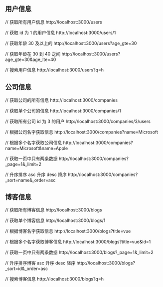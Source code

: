 ## 用户信息

// 获取所有用户信息
http://localhost:3000/users

// 获取 id 为 1 的用户信息
http://localhost:3000/users/1

// 获取年龄 30 及以上的
http://localhost:3000/users?age_gte=30

// 获取年龄在 30 到 40 之间
http://localhost:3000/users?age_gte=30&age_lte=40

// 搜索用户信息
http://localhost:3000/users?q=h

## 公司信息

// 获取公司的所有信息
http://localhost:3000/companies

// 获取单个公司的信息
http://localhost:3000/companies/1

// 获取所有公司 id 为 3 的用户
http://localhost:3000/companies/3/users

// 根据公司名字获取信息
http://localhost:3000/companies?name=Microsoft

// 根据多个名字获取公司信息
http://localhost:3000/companies?name=Microsoft&name=Apple

// 获取一页中只有两条数据
http://localhost:3000/companies?_page=1&_limit=2

// 升序排序 asc 升序 desc 降序
http://localhost:3000/companies?_sort=name&_order=asc

## 博客信息

// 获取所有博客信息
http://localhost:3000/blogs

// 获取单个博客信息
http://localhost:3000/blogs/1

// 根据博客名字获取信息
http://localhost:3000/blogs?title=vue

// 根据多个名字获取博客信息
http://localhost:3000/blogs?title=vue&id=1

// 获取一页中只有两条数据
http://localhost:3000/blogs?_page=1&_limit=2

// 升序排序博客 asc 升序 desc 降序
http://localhost:3000/blogs?_sort=id&_order=asc

// 搜索博客信息
http://localhost:3000/blogs?q=h
